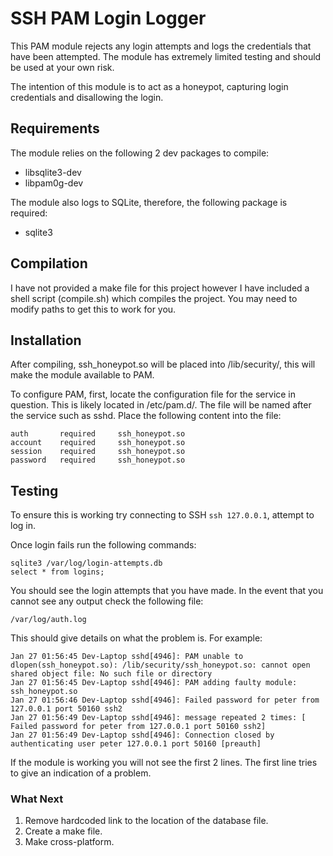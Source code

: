 # SSH PAM Login Logger

This PAM module rejects any login attempts and logs the credentials that have been attempted. The module has extremely limited testing and should be used at your own risk.

The intention of this module is to act as a honeypot, capturing login credentials and disallowing the login.

## Requirements

The module relies on the following 2 dev packages to compile:

* libsqlite3-dev
* libpam0g-dev

The module also logs to SQLite, therefore, the following package is required:

* sqlite3

## Compilation

I have not provided a make file for this project however I have included a shell script (compile.sh) which compiles the project. You may need to modify paths to get this to work for you.

## Installation

After compiling, ssh_honeypot.so will be placed into /lib/security/, this will make the module available to PAM.

To configure PAM, first, locate the configuration file for the service in question. This is likely located in /etc/pam.d/. The file will be named after the service such as sshd. Place the following content into the file:

```
auth       required     ssh_honeypot.so
account    required     ssh_honeypot.so
session    required     ssh_honeypot.so
password   required     ssh_honeypot.so
```

## Testing

To ensure this is working try connecting to SSH `ssh 127.0.0.1`, attempt to log in.

Once login fails run the following commands:

```
sqlite3 /var/log/login-attempts.db
select * from logins;
```

You should see the login attempts that you have made. In the event that you cannot see any output check the following file:

```
/var/log/auth.log
```

This should give details on what the problem is. For example:

```
Jan 27 01:56:45 Dev-Laptop sshd[4946]: PAM unable to dlopen(ssh_honeypot.so): /lib/security/ssh_honeypot.so: cannot open shared object file: No such file or directory
Jan 27 01:56:45 Dev-Laptop sshd[4946]: PAM adding faulty module: ssh_honeypot.so
Jan 27 01:56:46 Dev-Laptop sshd[4946]: Failed password for peter from 127.0.0.1 port 50160 ssh2
Jan 27 01:56:49 Dev-Laptop sshd[4946]: message repeated 2 times: [ Failed password for peter from 127.0.0.1 port 50160 ssh2]
Jan 27 01:56:49 Dev-Laptop sshd[4946]: Connection closed by authenticating user peter 127.0.0.1 port 50160 [preauth]

```

If the module is working you will not see the first 2 lines. The first line tries to give an indication of a problem.

### What Next

1. Remove hardcoded link to the location of the database file.
2. Create a make file.
3. Make cross-platform.